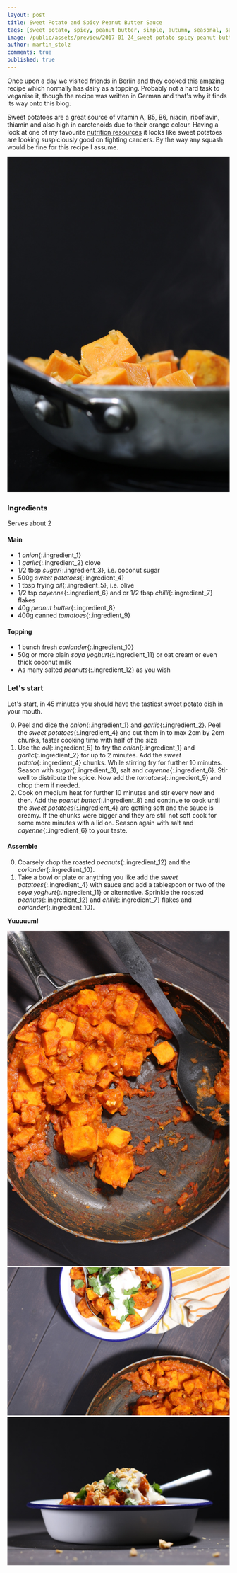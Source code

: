 ```yaml
---
layout: post
title: Sweet Potato and Spicy Peanut Butter Sauce
tags: [sweet potato, spicy, peanut butter, simple, autumn, seasonal, savory, vegan, vegetarian]
image: /public/assets/preview/2017-01-24_sweet-potato-spicy-peanut-butter-sauce.jpg
author: martin_stolz
comments: true
published: true
---
```


Once upon a day we visited friends in Berlin and they cooked this amazing recipe which normally has dairy as a topping. Probably not a hard task to veganise it, though the recipe was written in German and that's why it finds its way onto this blog.

<!--more-->

Sweet potatoes are a great source of vitamin A, B5, B6, niacin, riboflavin, thiamin and also high in carotenoids due to their orange colour. Having a look at one of my favourite [nutrition resources](http://nutritionfacts.org/video/anti-cancer-potential-of-sweet-potato-proteins/) it looks like sweet potatoes are looking suspiciously good on fighting cancers.
By the way any squash would be fine for this recipe I assume.

![Sweet potatoes](/public/assets/2017-01-24_sweet-potato-spicy-peanut-butter-sauce-1.jpg "Sweet potatoes")



### Ingredients

Serves about 2

#### Main

* 1 *onion*{:.ingredient_1}
* 1 *garlic*{:.ingredient_2} clove
* 1/2 tbsp *sugar*{:.ingredient_3}, i.e. coconut sugar
* 500g *sweet potatoes*{:.ingredient_4}
* 1 tbsp frying *oil*{:.ingredient_5}, i.e. olive
* 1/2 tsp *cayenne*{:.ingredient_6} and or 1/2 tbsp *chilli*{:.ingredient_7} flakes
* 40g *peanut butter*{:.ingredient_8}
* 400g canned *tomatoes*{:.ingredient_9}

#### Topping

* 1 bunch fresh *coriander*{:.ingredient_10}
* 50g or more plain *soya yoghurt*{:.ingredient_11} or oat cream or even thick coconut milk
* As many salted *peanuts*{:.ingredient_12} as you wish

### Let's start

Let's start, in 45 minutes you should have the tastiest sweet potato dish in your mouth.

0. Peel and dice the *onion*{:.ingredient_1} and *garlic*{:.ingredient_2}. Peel the *sweet potatoes*{:.ingredient_4} and cut them in to max 2cm by 2cm chunks, faster cooking time with half of the size
1. Use the *oil*{:.ingredient_5} to fry the *onion*{:.ingredient_1} and *garlic*{:.ingredient_2} for up to 2 minutes. Add the *sweet potato*{:.ingredient_4} chunks. While stirring fry for further 10 minutes. Season with *sugar*{:.ingredient_3}, salt and *cayenne*{:.ingredient_6}. Stir well to distribute the spice. Now add the *tomatoes*{:.ingredient_9} and chop them if needed.
2. Cook on medium heat for further 10 minutes and stir every now and then. Add the *peanut butter*{:.ingredient_8} and continue to cook until the *sweet potatoes*{:.ingredient_4} are getting soft and the sauce is creamy. If the chunks were bigger and they are still not soft cook for some more minutes with a lid on. Season again with salt and *cayenne*{:.ingredient_6} to your taste.

#### Assemble

0. Coarsely chop the roasted *peanuts*{:.ingredient_12} and the *coriander*{:.ingredient_10}.
1. Take a bowl or plate or anything you like add the *sweet potatoes*{:.ingredient_4} with sauce and add a tablespoon or two of the *soya yoghurt*{:.ingredient_11} or alternative. Sprinkle the roasted *peanuts*{:.ingredient_12} and *chilli*{:.ingredient_7} flakes and *coriander*{:.ingredient_10}.


**Yuuuuum!**


![Sweet Potato and Spicy Peanut Butter Sauce](/public/assets/2017-01-24_sweet-potato-spicy-peanut-butter-sauce-2.jpg "Sweet Potato and Spicy Peanut Butter Sauce")
![Sweet Potato and Spicy Peanut Butter Sauce](/public/assets/2017-01-24_sweet-potato-spicy-peanut-butter-sauce-3.jpg "Sweet Potato and Spicy Peanut Butter Sauce")![Sweet Potato and Spicy Peanut Butter Sauce](/public/assets/2017-01-24_sweet-potato-spicy-peanut-butter-sauce-4.jpg "Sweet Potato and Spicy Peanut Butter Sauce")
